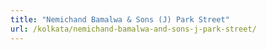 ```yaml
---
title: "Nemichand Bamalwa & Sons (J) Park Street"
url: /kolkata/nemichand-bamalwa-and-sons-j-park-street/
---
```

